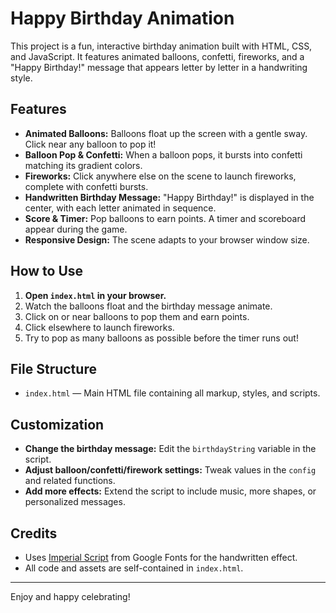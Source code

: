 # Happy Birthday Animation

This project is a fun, interactive birthday animation built with HTML, CSS, and JavaScript. It features animated balloons, confetti, fireworks, and a "Happy Birthday!" message that appears letter by letter in a handwriting style.

## Features

- **Animated Balloons:** Balloons float up the screen with a gentle sway. Click near any balloon to pop it!
- **Balloon Pop & Confetti:** When a balloon pops, it bursts into confetti matching its gradient colors.
- **Fireworks:** Click anywhere else on the scene to launch fireworks, complete with confetti bursts.
- **Handwritten Birthday Message:** "Happy Birthday!" is displayed in the center, with each letter animated in sequence.
- **Score & Timer:** Pop balloons to earn points. A timer and scoreboard appear during the game.
- **Responsive Design:** The scene adapts to your browser window size.

## How to Use

1. **Open `index.html` in your browser.**
2. Watch the balloons float and the birthday message animate.
3. Click on or near balloons to pop them and earn points.
4. Click elsewhere to launch fireworks.
5. Try to pop as many balloons as possible before the timer runs out!

## File Structure

- `index.html` — Main HTML file containing all markup, styles, and scripts.

## Customization

- **Change the birthday message:** Edit the `birthdayString` variable in the script.
- **Adjust balloon/confetti/firework settings:** Tweak values in the `config` and related functions.
- **Add more effects:** Extend the script to include music, more shapes, or personalized messages.

## Credits

- Uses [Imperial Script](https://fonts.google.com/specimen/Imperial+Script) from Google Fonts for the handwritten effect.
- All code and assets are self-contained in `index.html`.

---

Enjoy and happy celebrating!

